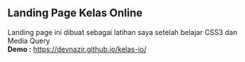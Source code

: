 ## Landing Page Kelas Online
Landing page ini dibuat sebagai latihan saya setelah belajar CSS3 dan Media Query<br>
<b>Demo :</b> https://devnazir.github.io/kelas-io/

